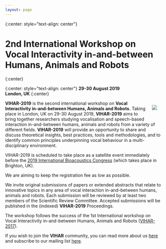 ```yaml
---
layout: page
---
```


{:center: style="text-align: center"}
# 2nd International Workshop on **Vocal Interactivity in-and-between Humans, Animals and Robots**
{:center}

{:center: style="text-align: center"}
**29-30 August 2019  
London, UK**
{:center}
  
  
<img style="float: right; margin: 1em; overflow: auto;" src="{{ site.baseurl }}/assets/vihar_schema.png">

<!--**Abstracts are now being accepted and the submission deadline is ~~June 2, 2019~~ June 9, 2019.**

**Submission instructions can be found at [EasyChair submission page](https://easychair.org/conferences/?conf=vihar2019)**-->

**VIHAR-2019** is the second international workshop on **Vocal Interactivity in-and-between Humans, Animals and Robots.**  Taking place in London, UK on 29-30 August 2019, **VIHAR-2019** aims to bring together researchers studying vocalisation and speech-based interaction in-and-between humans, animals and robots from a variety of different fields.  **VIHAR-2019** will provide an opportunity to share and discuss theoretical insights, best practices, tools and methodologies, and to identify common principles underpinning vocal behaviour in a multi-disciplinary environment.

VIHAR-2019 is scheduled to take place as a satellite event immediately before the [2019 International Bioacoustics Congress](http://www.2019.ibac.info/) (which takes place in Brighton, UK).
<!-- and it is supported by the International Speech Communication Association ([ISCA](http://www.isca-speech.org/)).-->
We are aiming to keep the registration fee as low as possible.

We invite original submissions of papers or extended abstracts that relate to innovative topics in any area of vocal interaction in-and-between humans, animals and robots. Each submission will be reviewed by at least two members of the Scientific Review Committee. Accepted submissions will be published in the (indexed) **VIHAR-2019** Proceedings.

The workshop follows the success of the 1st International workshop on Vocal Interactivity in-and-between Humans, Animals and Robots ([VIHAR-2017](http://vihar-2017.vihar.org/)).

If you wish to join the **VIHAR** community, you can read more about us [here](http://www.vihar.org) and subscribe to our mailing list [here](http://www.freelists.org/list/vihar).
